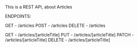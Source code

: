 This is a REST API, about Articles

ENDPOINTS:

GET - /articles
POST - /articles
DELETE - /articles


GET - /articles/[articleTitle]
PUT - /articles/[articleTitle]
PATCH - /articles/[articleTitle]
DELETE - /articles/[articleTitle]


